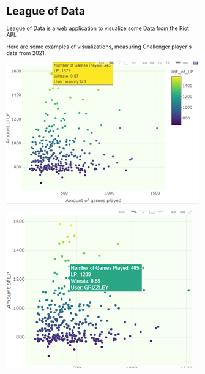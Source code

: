 # League of Data

League of Data is a web application to visualize some Data from the Riot API.

Here are some examples of visualizations, measuring Challenger player's data from 2021.

![graph made in R](https://github.com/blustix/LeagueofData/blob/master/rgraph1.png "Graph 1")

![graph made in R](https://github.com/blustix/LeagueofData/blob/master/rgraph2.png "Graph 2")
